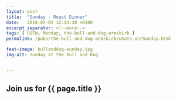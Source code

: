 ```yaml
---
layout: post
title:  "Sunday - Roast Dinner"
date:   2018-05-02 12:14:30 +0100
excerpt_separator: <!--more-->
tags: [ ROTW, Monday, the-bull-and-dog-ormskirk ]
permalink: /pubs/the-bull-and-dog-ormskirk/whats-on/Sunday.html

feat-image: bullanddog-sunday.jpg
img-alt: Sunday at the Bull and Dog


---
```


<h2>Join us for {{ page.title }}</h2>